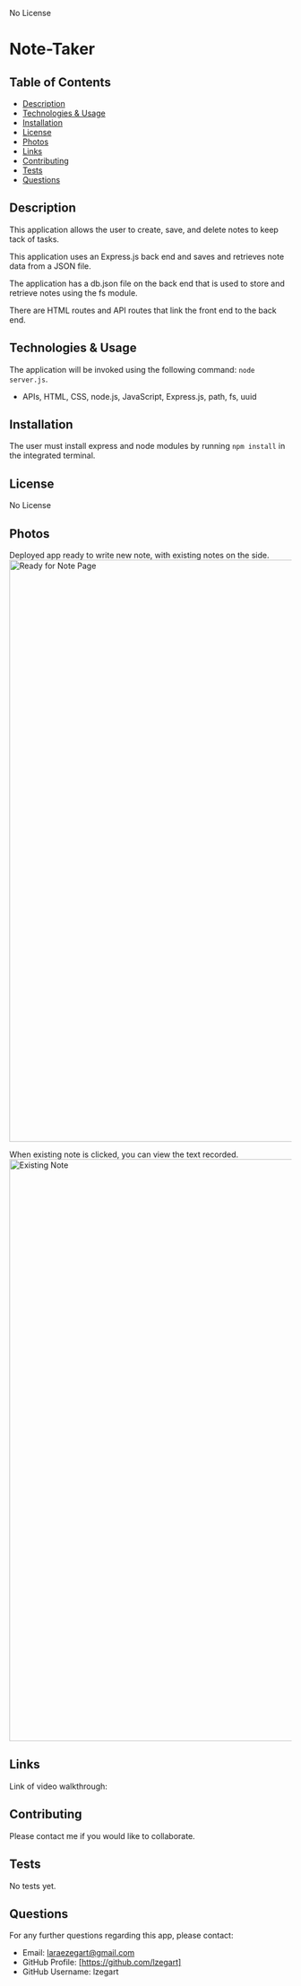 
  No License 

  # Note-Taker

  ## Table of Contents
  * [Description](#description)
  * [Technologies & Usage](#technologies-&-usage) 
  * [Installation](#installation)
  * [License](#license)
  * [Photos](#photos)
  * [Links](#links)
  * [Contributing](#contributing)
  * [Tests](#tests)
  * [Questions](#questions)

  ## Description
  This application allows the user to create, save, and delete notes to keep tack of tasks.
  
  This application uses an Express.js back end and saves and retrieves note data from a JSON file.
  
  The application has a db.json file on the back end that is used to store and retrieve notes using the fs module.
  
  There are HTML routes and API routes that link the front end to the back end.

  ## Technologies & Usage
  The application will be invoked using the following command: `node server.js`.
  *  APIs, HTML, CSS, node.js, JavaScript, Express.js, path, fs, uuid

  ## Installation
  The user must install express and node modules by running `npm install` in the integrated terminal.

  ## License
  No License

  ## Photos
  Deployed app ready to write new note, with existing notes on the side.
  <img width="1039" alt="Ready for Note Page" src="https://user-images.githubusercontent.com/71571952/104107662-d0eeea80-5272-11eb-9676-8c638431554d.png">

  When existing note is clicked, you can view the text recorded.
  <img width="1039" alt="Existing Note" src="https://user-images.githubusercontent.com/71571952/104107704-3c38bc80-5273-11eb-86af-d95819d72a08.png">

  ## Links
  Link of video walkthrough: 

  ## Contributing
  Please contact me if you would like to collaborate.

  ## Tests
  No tests yet.

  ## Questions
  For any further questions regarding this app, please contact:
  * Email: laraezegart@gmail.com
  * GitHub Profile: [https://github.com/lzegart]
  * GitHub Username: lzegart
  